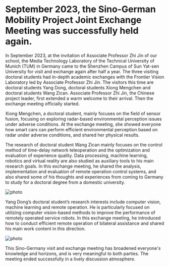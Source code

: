 # September 2023, the Sino-German Mobility Project Joint Exchange Meeting was successfully held again.

In September 2023, at the invitation of Associate Professor Zhi Jin of our school, the Media Technology Laboratory of the Technical University of Munich (TUM) in Germany came to the Shenzhen Campus of Sun Yat-sen University for visit and exchange again after half a year. The three visiting doctoral students had in-depth academic exchanges with the Frontier Vision Laboratory led by Associate Professor Zhi Jin. The visitors this time are doctoral students Yang Dong, doctoral students Xiong Mengchen and doctoral students Wang Zican. Associate Professor Zhi Jin, the Chinese project leader, first extended a warm welcome to their arrival. Then the exchange meeting officially started.

Xiong Mengchen, a doctoral student, mainly focuses on the field of sensor fusion, focusing on exploring radar-based environmental perception issues under adverse conditions. At the exchange meeting, she showed everyone how smart cars can perform efficient environmental perception based on radar under adverse conditions, and shared her physical results.

The research of doctoral student Wang Zican mainly focuses on the control method of time-delay network teleoperation and the optimization and evaluation of experience quality. Data processing, machine learning, robotics and virtual reality are also studied as auxiliary tools to his main research goals. In this exchange meeting, he shared the analysis, implementation and evaluation of remote operation control systems, and also shared some of his thoughts and experiences from coming to Germany to study for a doctoral degree from a domestic university.

![photo](https://github.com/FVL2020/fvl.github.com/blob/master/news_photos/SG_again1.HEIC)

Yang Dong’s doctoral student’s research interests include computer vision, machine learning and remote operation. He is particularly focused on utilizing computer vision-based methods to improve the performance of remotely operated service robots. In this exchange meeting, he introduced how to conduct efficient remote operation of bilateral assistance and shared his main work content in this direction.

![photo](https://github.com/FVL2020/fvl.github.com/blob/master/news_photos/SG_again2.HEIC)

This Sino-Germany visit and exchange meeting has broadened everyone's knowledge and horizons, and is very meaningful to both parties. The meeting ended successfully in a lively discussion atmosphere.
